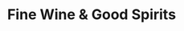 ---
title: "Fine Wine & Good Spirits"
url: /meadville/fine-wine-and-good-spirits-water-street/
shop: alcohol
---